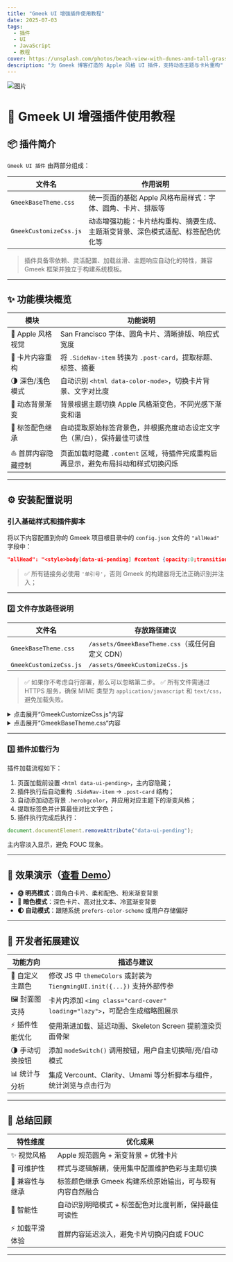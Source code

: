```yaml
---
title: "Gmeek UI 增强插件使用教程"
date: 2025-07-03
tags:
  - 插件
  - UI
  - JavaScript
  - 教程
cover: https://unsplash.com/photos/beach-view-with-dunes-and-tall-grass-zP1dH6LJbqM
description: "为 Gmeek 博客打造的 Apple 风格 UI 插件，支持动态主题与卡片重构"
---
```


![图片](https://source.unsplash.com/beach-view-with-dunes-and-tall-grass-zP1dH6LJbqM/2400x1599)
# 🍎 Gmeek UI 增强插件使用教程

## 📦 插件简介

`Gmeek UI 插件` 由两部分组成：

| 文件名                  | 作用说明                                                                     |
|--------------------------|------------------------------------------------------------------------------|
| `GmeekBaseTheme.css`     | 统一页面的基础 Apple 风格布局样式：字体、圆角、卡片、排版等                            |
| `GmeekCustomizeCss.js`   | 动态增强功能：卡片结构重构、摘要生成、主题渐变背景、深色模式适配、标签配色优化等                |

> 插件具备零依赖、灵活配置、加载丝滑、主题响应自动化的特性，兼容 Gmeek 框架并独立于构建系统模板。

---

## ✨ 功能模块概览

| 模块            | 功能说明                                                                 |
|------------------|--------------------------------------------------------------------------|
| 🍏 Apple 风格视觉 | San Francisco 字体、圆角卡片、清晰排版、响应式宽度                                  |
| 🧱 卡片内容重构   | 将 `.SideNav-item` 转换为 `.post-card`，提取标题、标签、摘要                              |
| 🌗 深色/浅色模式  | 自动识别 `<html data-color-mode>`，切换卡片背景、文字对比度                          |
| 🌈 动态背景渐变   | 背景根据主题切换 Apple 风格渐变色，不同光感下渐变和谐                                    |
| 🎯 标签配色继承   | 自动提取原始标签背景色，并根据亮度动态设定文字色（黑/白），保持最佳可读性                          |
| ⛵ 首屏内容隐藏控制 | 页面加载时隐藏 `.content` 区域，待插件完成重构后再显示，避免布局抖动和样式切换闪烁                      |

---

## ⚙️ 安装配置说明

###  引入基础样式和插件脚本

将以下内容配置到你的 Gmeek 项目根目录中的 `config.json` 文件的 `"allHead"` 字段中：

```json
"allHead": "<style>body[data-ui-pending] #content {opacity:0;transition:opacity 0.3s ease;}</style><script>document.documentElement.setAttribute('data-ui-pending','true');</script><link rel='stylesheet' href='https://code.buxiantang.top/assets/GmeekBaseTheme.css'><script src='https://code.buxiantang.top/assets/GmeekCustomizeCss.js' defer></script>"
```

> ✅ 所有链接务必使用 `'单引号'`，否则 Gmeek 的构建器将无法正确识别并注入；

---

### 2️⃣ 文件存放路径说明

| 文件名                  | 存放路径建议                                       |
|--------------------------|----------------------------------------------------|
| `GmeekBaseTheme.css`     | `/assets/GmeekBaseTheme.css`（或任何自定义 CDN）       |
| `GmeekCustomizeCss.js`   | `/assets/GmeekCustomizeCss.js`                      |

> ✅ 如果你不考虑自行部署，那么可以忽略第二步。
> ✅ 所有文件需通过 HTTPS 服务，确保 MIME 类型为 `application/javascript` 和 `text/css`，避免加载失败。

<details>
<summary>点击展开“GmeekCustomizeCss.js”内容</summary>

```Javascript

(function () {
  if (window.__TiengmingModernized) return;
  window.__TiengmingModernized = true;
  console.log("🍏 TiengmingModern 插件已启用");
  const themeColors = {
    light: {
      bgGradient: "linear-gradient(120deg, #f8f8f8, #fef2f2, #f4f0ff)",
    },
    dark: {
      bgGradient: "linear-gradient(120deg, #1e1e2f, #2a344b, #3c4d67)",
    },
  };

  function getTextColor(bgColor) {
    const match = bgColor.match(/\d+/g);
    if (!match || match.length < 3) return "#fff";
    const [r, g, b] = match.map(Number);
    const luminance = (0.299 * r + 0.587 * g + 0.114 * b) / 255;
    return luminance > 0.6 ? "#000" : "#fff";
  }

  // 🌠 注入背景容器
  const bg = document.createElement("div");
  bg.className = "herobgcolor";
  document.body.appendChild(bg);

  const bgStyle = document.createElement("style");
  bgStyle.textContent = `
    .herobgcolor {
      position: fixed;
      top: 0; left: 0;
      width: 100vw;
      height: 100vh;
      z-index: -1;
      background-size: 600% 600%;
      animation: hueflow 30s ease infinite;
      transition: background 0.6s ease;
    }
    @keyframes hueflow {
      0% { filter: hue-rotate(0deg); background-position: 0% 50%; }
      50% { filter: hue-rotate(180deg); background-position: 100% 50%; }
      100% { filter: hue-rotate(360deg); background-position: 0% 50%; }
    }
  `;
  document.head.appendChild(bgStyle);

  function applyTheme() {
    const mode = document.documentElement.getAttribute("data-color-mode") || "light";
    bg.style.background = themeColors[mode]?.bgGradient || themeColors.light.bgGradient;

    document.querySelectorAll(".post-card").forEach(card => {
      const summary = card.querySelector(".post-summary");
      const title = card.querySelector(".post-title");
      if (summary) summary.style.color = mode === "dark" ? "#aaa" : "#444";
      if (title) title.style.color = mode === "dark" ? "#f0f0f0" : "#1c1c1e";
      const meta = card.querySelector(".post-meta");
      if (meta) meta.style.color = mode === "dark" ? "#bbb" : "#888";
    });
  }

  const observer = new MutationObserver(applyTheme);
  observer.observe(document.documentElement, { attributes: true, attributeFilter: ["data-color-mode"] });

  function rebuildCards() {
    const oldCards = document.querySelectorAll(".SideNav-item");
    oldCards.forEach((card, i) => {
      const title = card.querySelector(".listTitle")?.innerText || "未命名文章";
      const link = card.getAttribute("href");

      const labelNodes = [...card.querySelectorAll(".Label")];
      const time = labelNodes.find(el => /^\d{4}/.test(el.textContent.trim()))?.textContent.trim() || "";

      const tagElems = labelNodes
        .filter(el => el.textContent.trim() !== time)
        .map(el => {
          const tag = el.textContent.trim();
          const bg = el.style.backgroundColor || "#999";
          const color = getTextColor(bg);
          return `<span class="post-tag" style="background-color:${bg};color:${color}">${tag}</span>`;
        })
        .join("");

      const summary = `本篇内容涵盖主题「${labelNodes.map(x => x.textContent.trim()).join(" / ")}」，带你深入探索相关知识点。`;

      const newCard = document.createElement("a");
      newCard.href = link;
      newCard.className = "post-card";
      newCard.style.animationDelay = `${i * 60}ms`;
      newCard.innerHTML = `
        <div class="post-meta">
          ${tagElems}
          <span class="post-date">${time}</span>
        </div>
        <h2 class="post-title">${title}</h2>
        <p class="post-summary">${summary}</p>
      `;
      card.replaceWith(newCard);
    });
    applyTheme();
  }

  if (document.readyState === "loading") {
    window.addEventListener("DOMContentLoaded", rebuildCards);
  } else {
    rebuildCards();
  }

  // ✅ 插件加载完成，显示页面
  document.documentElement.removeAttribute("data-ui-pending");
})();

```

</details>


<details>
<summary>点击展开“GmeekBaseTheme.css“内容</summary>

```Css

/* Gmeek Apple UI 基础样式预设 */

body {
  font-family: -apple-system, BlinkMacSystemFont, "San Francisco", "Helvetica Neue", sans-serif;
  background: #fefefe;
  color: #1c1c1e;
  max-width: 960px;
  margin: auto;
  padding: 24px;
  line-height: 1.6;
  transition: background 0.3s ease;
}

.post-card {
  display: flex;
  flex-direction: column;
  border-radius: 20px;
  padding: 20px 24px;
  margin-bottom: 20px;
  background: #ffffff;
  box-shadow: 0 2px 10px rgba(0,0,0,0.04);
  text-decoration: none;
  transition: transform 0.25s ease, box-shadow 0.25s ease;
}

.post-card:hover {
  transform: translateY(-3px) scale(1.012);
  box-shadow: 0 8px 24px rgba(0,0,0,0.08);
}

.post-meta {
  display: flex;
  flex-wrap: wrap;
  gap: 8px;
  font-size: 13px;
  margin-bottom: 10px;
  color: #888;
}

.post-tag {
  border-radius: 999px;
  padding: 3px 10px;
  font-weight: 500;
  margin-right: 6px;
}

.post-title {
  font-size: 18px;
  font-weight: 600;
  margin-bottom: 10px;
}

.post-summary {
  font-size: 14.5px;
  color: #444;
}

.avatar {
  transition: transform 0.3s ease;
}

.avatar:hover {
  transform: scale(1.1) rotate(5deg);
}

.SideNav {
  border-radius: 12px;
  overflow: hidden;
}

@media (max-width: 600px) {
  body { padding: 16px; }
}
```

</details>

---

### 3️⃣ 插件加载行为

插件加载流程如下：

1. 页面加载前设置 `<html data-ui-pending>`，主内容隐藏；
2. 插件执行后自动重构 `.SideNav-item` → `.post-card` 结构；
3. 自动添加动态背景 `.herobgcolor`，并应用对应主题下的渐变风格；
4. 提取标签色并计算最佳对比文字色；
5. 插件执行完成后执行：

```js
document.documentElement.removeAttribute("data-ui-pending");
```

主内容淡入显示，避免 FOUC 现象。

---

## 🧪 效果演示（[查看 Demo](https://code.buxiantang.top/)）

- **🌞 明亮模式**：圆角白卡片、柔和配色、粉米渐变背景
- **🌚 暗色模式**：深色卡片、高对比文本、冷蓝渐变背景
- **🌓 自动模式**：跟随系统 `prefers-color-scheme` 或用户存储偏好

---

## 🔧 开发者拓展建议

| 功能方向     | 描述与建议                                                                    |
|--------------|---------------------------------------------------------------------------------|
| 🎨 自定义主题色 | 修改 JS 中 `themeColors` 或封装为 `TiengmingUI.init({...})` 支持外部传参             |
| 🖼️ 封面图支持  | 卡片内添加 `<img class="card-cover" loading="lazy">`，可配合生成缩略图展示                 |
| ⚡ 插件性能优化 | 使用渐进加载、延迟动画、Skeleton Screen 提前渲染页面骨架                             |
| 🌗 手动切换按钮 | 添加 `modeSwitch()` 调用按钮，用户自主切换暗/亮/自动模式                                 |
| 📊 统计与分析  | 集成 Vercount、Clarity、Umami 等分析脚本与组件，统计浏览与点击行为                          |

---

## 📘 总结回顾

| 特性维度     | 优化成果                                      |
|--------------|-----------------------------------------------|
| ✨ 视觉风格     | Apple 规范圆角 + 渐变背景 + 优雅卡片                             |
| 🎯 可维护性     | 样式与逻辑解耦，使用集中配置维护色彩与主题切换                        |
| 🔄 兼容性与继承 | 标签颜色继承 Gmeek 构建系统原始输出，可与现有内容自然融合                  |
| 🧠 智能性       | 自动识别明暗模式 + 标签配色对比度判断，保持最佳可读性                    |
| ⚡ 加载平滑体验 | 首屏内容延迟淡入，避免卡片切换闪白或 FOUC                          |

---

